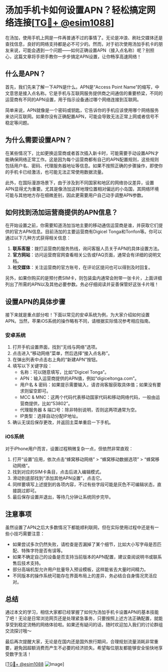 # 汤加手机卡如何设置APN？轻松搞定网络连接[[TG💪+ @esim1088](https://t.me/s/esim1088)]

在汤加，使用手机上网是一件再普通不过的事情了。无论是冲浪、刷社交媒体还是查找信息，良好的网络支持都是必不可少的。然而，对于初次使用汤加手机卡的朋友来说，可能会遇到一个问题——如何正确设置APN（接入点名称）呢？别担心，这篇文章将手把手教你一步步搞定APN设置，让你畅享高速网络！

## 什么是APN？

首先，我们先来了解一下APN是什么。APN是“Access Point Name”的缩写，中文意思是接入点名称。它是手机与互联网服务提供商之间通信的重要桥梁，不同的运营商有不同的APN设置，用于指示设备通过哪个网络连接到互联网。

简单来说，APN就像是一个密码或钥匙，它告诉你的手机应该使用哪个网络服务来访问互联网。如果你没有正确配置APN，可能会导致无法正常上网或者信号不稳定等问题。

## 为什么需要设置APN？

在某些情况下，比如更换运营商或者首次插入新卡时，可能需要手动设置APN才能确保网络正常工作。这是因为每个运营商都有自己的APN配置规则，这些规则包括用户名、密码、代理服务器地址等信息。如果不按照正确的步骤操作，即使你的手机卡已经激活，也可能无法正常使用数据流量。

此外，在国际漫游场景下，由于涉及到不同国家和地区的网络协议差异，设置APN显得尤为重要。尤其是像汤加这样地理位置相对偏远的小岛国，其网络环境可能与其他地方存在细微差别，因此更需要用户自己动手调整APN参数。

## 如何找到汤加运营商提供的APN信息？

在开始设置之前，你需要知道汤加当地主要的移动通信运营商是谁，并获取它们提供的官方APN信息。目前汤加的主要运营商有Digicel Tonga和Tonfon等。你可以通过以下几种方式获得相关信息：

1. **联系客服**：拨打运营商的服务热线，询问客服人员关于APN的具体设置方法。
2. **官方网站**：访问运营商官网查看相关公告或FAQ页面，通常会有详细的说明文档。
3. **社交媒体**：关注运营商的官方账号，在评论区提问也可以得到及时回复。

另外，如果你购买的是预付费SIM卡，则包装盒内通常会附带一张卡片，上面详细列出了所需的APN以及其他必要参数。务必仔细阅读并妥善保管好这张卡片哦！

## 设置APN的具体步骤

接下来就是重点部分啦！下面以常见的安卓系统为例，为大家介绍如何设置APN。当然，苹果iOS系统的操作略有不同，请根据实际情况参考相应指南。

### 安卓系统

1. 打开手机设置界面，找到“无线与网络”选项。
2. 点击进入“移动网络”菜单，然后选择“接入点名称”。
3. 在弹出列表中点击右上角的“新建APN”按钮。
4. 填写以下关键字段：
   - 名称：可以随意填写，比如“Digicel Tonga”。
   - APN：输入运营商提供的APN值，例如“digiceltonga.com”。
   - 用户名 & 密码：如果提示需要输入，请咨询客服获取具体值；如果没有要求则留空即可。
   - MCC & MNC：这两个代码代表移动国家代码和移动网络代码，一般由运营商提供，比如“53802”。
   - 代理服务器 & 端口号：除非特别说明，否则这两项通常为空。
   - IP类型：选择自动分配IP地址。
5. 确认无误后保存更改，并返回主菜单重启一下手机。

### iOS系统

对于iPhone用户而言，设置过程稍微复杂一点，但依然非常直观：

1. 打开“设置”应用，依次点击“蜂窝移动网络” > “蜂窝移动数据选项” > “蜂窝移动网络”。
2. 找到对应的SIM卡条目，点击后进入编辑模式。
3. 滑动到底部找到“添加其他APN设置”，点击它。
4. 同样要填写上述提到的各项内容，不过有些字段可能是灰色不可编辑状态，直接跳过即可。
5. 最后保存设置并退出，等待几分钟让系统同步完毕。

## 注意事项

虽然设置了APN之后大多数情况下都能顺利联网，但在实际使用过程中还是有一些小技巧需要注意：

- 如果尝试多次仍然失败，请检查是否漏掉了某个细节，比如大小写字母是否匹配、特殊字符是否有误等。
- 如果不确定自己的设备是否支持当前版本的APN配置，建议查阅说明书或联系售后技术支持。
- 部分高端机型允许用户批量导入预设模板，这样能省去大量时间精力。
- 不同版本的操作系统可能存在界面布局上的差异，务必结合自身情况灵活应对。

## 总结

通过本文的学习，相信大家都已经掌握了如何为汤加手机卡设置APN的基本技能了吧！无论是日常浏览网页还是处理紧急事务，只要按照上述方法正确配置，就能享受到稳定流畅的网络体验啦。如果还有疑问的话，随时欢迎加入我们的讨论群组交流探讨哦～

最后再次提醒大家，无论是在国内还是国外旅行期间，合理规划流量消耗非常重要，避免因超额消费而产生不必要的经济损失。希望每位朋友都能够安全愉快地享受数字生活！

[[TG💪+ @esim1088](https://t.me/s/esim1088) ![Image](https://i.postimg.cc/4NQfJmqS/Snipaste-2025-05-13-00-14-12.png)]